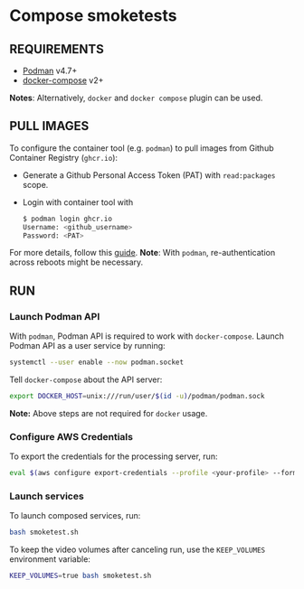 # Compose smoketests

## REQUIREMENTS

- [Podman](https://podman.io/docs/installation) v4.7+
- [docker-compose](https://docs.docker.com/compose/install/standalone/) v2+

**Notes**: Alternatively, `docker` and `docker compose` plugin can be used.


## PULL IMAGES

To configure the container tool (e.g. `podman`) to pull images from Github Container Registry (`ghcr.io`):

- Generate a Github Personal Access Token (PAT) with `read:packages` scope.
- Login with container tool with

    ```bash
    $ podman login ghcr.io
    Username: <github_username>
    Password: <PAT>
    ```


For more details, follow this [guide](https://docs.github.com/en/packages/working-with-a-github-packages-registry/working-with-the-container-registry#authenticating-with-a-personal-access-token-classic). **Note**: With `podman`, re-authentication across reboots might be necessary.

## RUN

### Launch Podman API

With `podman`, Podman API is required to work with `docker-compose`. Launch Podman API as a user service by running:


```bash
systemctl --user enable --now podman.socket
```

Tell `docker-compose` about the API server:

```bash
export DOCKER_HOST=unix:///run/user/$(id -u)/podman/podman.sock
```

**Note:** Above steps are not required for `docker` usage.

### Configure AWS Credentials

To export the credentials for the processing server, run:

```bash
eval $(aws configure export-credentials --profile <your-profile> --format env)
```

### Launch services

To launch composed services, run:

```bash
bash smoketest.sh
```

To keep the video volumes after canceling run, use the `KEEP_VOLUMES` environment variable:

```bash
KEEP_VOLUMES=true bash smoketest.sh
```
